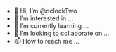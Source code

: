 - 👋 Hi, I’m @oclockTwo
- 👀 I’m interested in ...
- 🌱 I’m currently learning ...
- 💞️ I’m looking to collaborate on ...
- 📫 How to reach me ...

<!---
oclockTwo/oclockTwo is a ✨ special ✨ repository because its `README.md` (this file) appears on your GitHub profile.
You can click the Preview link to take a look at your changes.
--->

